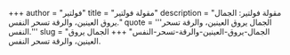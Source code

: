 +++
author = "فولتير"
title = "مقولة فولتير"
description = "مقولة فولتير: الجمال يروق العينين، والرقة تسحر النفس."
quote = '''الجمال يروق العينين، والرقة تسحر النفس.''' 
slug = "الجمال-يروق-العينين-والرقة-تسحر-النفس"
+++
الجمال يروق العينين، والرقة تسحر النفس.

